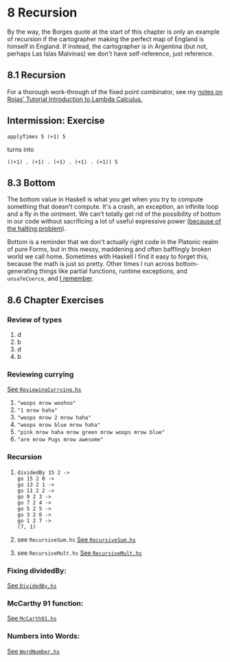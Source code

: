 # 8 Recursion

By the way, the Borges quote at the start of this chapter is only an example
of recursion if the cartographer making the perfect map of England is himself in
England. If instead, the cartographer is in Argentina (but not, perhaps Las
Islas Malvinas) we don't have self-reference, just reference.

## 8.1 Recursion

For a thorough work-through of the fixed point combinator, see my [notes on
Rojas' Tutorial Introduction to Lambda Calculus.](/projects/tilc/04)

## Intermission: Exercise

```
applyTimes 5 (+1) 5
```
turns  into

```
((+1) . (+1) . (+1) . (+1) . (+1)) 5
```

## 8.3 Bottom

The bottom value in Haskell is what you get when you try to compute something
that doesn't compute. It's a crash, an exception, an infinite loop and a fly in
the ointment. We can't totally get rid of the possibility of bottom in our code
without sacrificing a lot of useful expressive power ([because of the halting
problem](https://en.wikipedia.org/wiki/Halting_problem)).

Bottom is a reminder that we don't actually right code in the Platonic realm of
pure Forms, but in this messy, maddening and often bafflingly broken world we
call home. Sometimes with Haskell I find it easy to forget this, because the
math is just so pretty. Other times I run across bottom-generating things like
partial functions, runtime exceptions, and `unsafeCoerce`, and [I
remember](https://hackage.haskell.org/package/base-4.11.1.0/docs/Unsafe-Coerce.html).

## 8.6 Chapter Exercises

### Review of types

1. d
2. b
3. d
4. b

### Reviewing currying

[See `ReviewingCurrying.hs`](/08/ReviewingCurrying.hs)

1. `"woops mrow woohoo"`
2. `"1 mrow haha"`
3. `"woops mrow 2 mrow haha"`
4. `"woops mrow blue mrow haha"`
5. `"pink mrow haha mrow green mrow woops mrow blue"`
6. `"are mrow Pugs mrow awesome"`

### Recursion

1.
    ```
    dividedBy 15 2 ->
    go 15 2 0 ->
    go 13 2 1 ->
    go 11 2 2 ->
    go 9 2 3 ->
    go 7 2 4 ->
    go 5 2 5 ->
    go 3 2 6 ->
    go 1 2 7 ->
    (7, 1)
    ```

2.  see `RecursiveSum.hs`
[See `RecursiveSum.hs`](/08/RecursiveSum.hs)

3.  see `RecursiveMult.hs`
[See `RecursiveMult.hs`](/08/RecursiveMult.hs)

### Fixing dividedBy:

[See `DividedBy.hs`](/08/DividedBy.hs)

### McCarthy 91 function:

[See `McCarth91.hs`](/08/McCarth91.hs)

### Numbers into Words:

[See `WordNumber.hs`](/08/WordNumber.hs)

